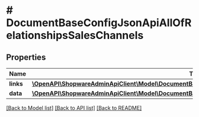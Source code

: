 # # DocumentBaseConfigJsonApiAllOfRelationshipsSalesChannels

## Properties

Name | Type | Description | Notes
------------ | ------------- | ------------- | -------------
**links** | [**\OpenAPI\ShopwareAdminApiClient\Model\DocumentBaseConfigJsonApiAllOfRelationshipsSalesChannelsLinks**](DocumentBaseConfigJsonApiAllOfRelationshipsSalesChannelsLinks.md) |  | [optional]
**data** | [**\OpenAPI\ShopwareAdminApiClient\Model\DocumentBaseConfigJsonApiAllOfRelationshipsSalesChannelsData[]**](DocumentBaseConfigJsonApiAllOfRelationshipsSalesChannelsData.md) |  | [optional]

[[Back to Model list]](../../README.md#models) [[Back to API list]](../../README.md#endpoints) [[Back to README]](../../README.md)
